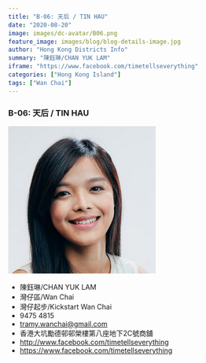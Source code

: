 ```yaml
---
title: "B-06: 天后 / TIN HAU"
date: "2020-08-20"
image: images/dc-avatar/B06.png
feature_image: images/blog/blog-details-image.jpg
author: "Hong Kong Districts Info"
summary: "陳鈺琳/CHAN YUK LAM"
iframe: "https://www.facebook.com/timetellseverything"
categories: ["Hong Kong Island"]
tags: ["Wan Chai"]
---
```


### B-06: 天后 / TIN HAU  
![](/images/dc-avatar/B06.png)  

 - 陳鈺琳/CHAN YUK LAM  
 - 灣仔區/Wan Chai  
 - 灣仔起步/Kickstart Wan Chai  
 - 9475 4815  
 - tramy.wanchai@gmail.com  
 - 香港大坑勵德邨邨榮樓第八座地下2C號商舖  
 - http://www.facebook.com/timetellseverything  
 - https://www.facebook.com/timetellseverything
